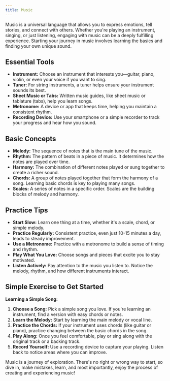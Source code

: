 ```yaml
---
title: Music
---
```


Music is a universal language that allows you to express emotions, tell stories, and connect with others. Whether you're playing an instrument, singing, or just listening, engaging with music can be a deeply fulfilling experience. Starting your journey in music involves learning the basics and finding your own unique sound.

## Essential Tools
- **Instrument:** Choose an instrument that interests you—guitar, piano, violin, or even your voice if you want to sing.
- **Tuner:** For string instruments, a tuner helps ensure your instrument sounds its best.
- **Sheet Music or Tabs:** Written music guides, like sheet music or tablature (tabs), help you learn songs.
- **Metronome:** A device or app that keeps time, helping you maintain a consistent rhythm.
- **Recording Device:** Use your smartphone or a simple recorder to track your progress and hear how you sound.

## Basic Concepts
- **Melody:** The sequence of notes that is the main tune of the music.
- **Rhythm:** The pattern of beats in a piece of music. It determines how the notes are played over time.
- **Harmony:** The combination of different notes played or sung together to create a richer sound.
- **Chords:** A group of notes played together that form the harmony of a song. Learning basic chords is key to playing many songs.
- **Scales:** A series of notes in a specific order. Scales are the building blocks of melody and harmony.

## Practice Tips
- **Start Slow:** Learn one thing at a time, whether it's a scale, chord, or simple melody.
- **Practice Regularly:** Consistent practice, even just 10-15 minutes a day, leads to steady improvement.
- **Use a Metronome:** Practice with a metronome to build a sense of timing and rhythm.
- **Play What You Love:** Choose songs and pieces that excite you to stay motivated.
- **Listen Actively:** Pay attention to the music you listen to. Notice the melody, rhythm, and how different instruments interact.

## Simple Exercise to Get Started
**Learning a Simple Song:**
1. **Choose a Song:** Pick a simple song you love. If you're learning an instrument, find a version with easy chords or notes.
2. **Learn the Melody:** Start by learning the main melody or vocal line.
3. **Practice the Chords:** If your instrument uses chords (like guitar or piano), practice changing between the basic chords in the song.
4. **Play Along:** Once you feel comfortable, play or sing along with the original track or a backing track.
5. **Record Yourself:** Use a recording device to capture your playing. Listen back to notice areas where you can improve.

Music is a journey of exploration. There's no right or wrong way to start, so dive in, make mistakes, learn, and most importantly, enjoy the process of creating and experiencing music!
